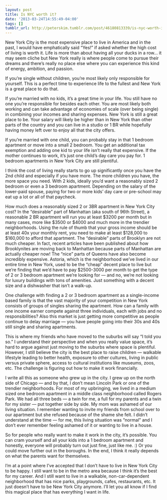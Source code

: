 ```yaml
---
layout: post
title: Is NYC worth it?
date: '2013-03-24T14:55:49-04:00'
tags: []
tumblr_url: http://peterskim.tumblr.com/post/46180813339/is-nyc-worth-it
---
```

New York City is the most expensive place to live in America and in the past, I would have emphatically said “Yes!” if asked whether the high cost of living is worth it. Life is more than about having all your ducks in a row… it may seem cliche but New York really is where people come to pursue their dreams and there’s really no place else where you can experience this kind of energy, ambition, and passion.

If you’re single without children, you’re most likely only responsible for yourself. This is a perfect time to experience life to the fullest and New York is a great place to do that. 

If you’re married with no kids, it’s a great time in your life. You still have no one you’re responsible for besides each other. You are most likely both working and can take advantage of economies of scale (over being single) in combining your incomes and sharing expenses. New York is still a great place to be. Your salary will likely be higher than in New York than other parts of the country and you can live in a studio or 1 BR while hopefully having money left over to enjoy all that the city offers. 

If you’re married with one child, you can probably stay in that 1 bedroom apartment or move into a small 2 bedroom. You get an additional tax exemption and adding one kid to your life isn’t really that expensive. If the mother continues to work, it’s just one child’s day care you pay for. 1 bedroom apartments in New York City are still plentiful.

I think the cost of living really starts to go up significantly once you have the 2nd child and especially if you have more. The more children you have, the more space you need. With 2 kids, ideally you’d want a reasonably sized 2 bedroom or even a 3 bedroom apartment. Depending on the salary of the lower-paid spouse, paying for two or more kids’ day care or pre-school may eat up a lot or all of that paycheck.

How much does a reasonably sized 2 or 3BR apartment in New York City cost? In the “desirable” part of Manhattan (aka south of 96th Street), a reasonable 2 BR apartment will run you at least $3200 per month but in many cases, more like $3500 or $4000 and much more in the trendier neighborhoods. Using the rule of thumb that your gross income should be at least 40x your monthly rent, you need to make at least $128,000 to $160,000 to afford that apartment. The “desirable” parts of Brooklyn are not much cheaper. In fact, recent articles have been published about how Brooklynites are moving back to Manhattan because parts of Manhattan are actually cheaper now! The “nice” parts of Queens have also become incredibly expensive. Astoria, which is the neighborhood we’ve lived in our entire time in New York, used to be the “cheap” decent place to live but we’re finding that we’d have to pay $2500-3000 per month to get the type of 2 or 3 bedroom apartment we’re looking for — and no, we’re not looking for luxury buildings with tons of amenities. Just something with a decent size and a dishwasher that isn’t a walk-up.

One challenge with finding a 2 or 3 bedroom apartment as a single-income based family is that the vast majority of your competition in New York consists of groups of singles sharing the apartment. How can a family with one income earner compete against three individuals, each with jobs and no responsibilities? Also this market is just getting more competitive as people continue to delay marriage — you have people going into their 30s and 40s still single and sharing apartments.

This is where my friends who have moved to the suburbs will say “I told you so.” I understand their perspective and when you really value space, it’s hard to argue against just moving to the suburbs where space is plentiful. However, I still believe the city is the best place to raise children — walkable lifestyle leading to better health, exposure to other cultures, living in public versus private sphere, access to cultural institutions like museums, zoos, etc. The challenge is figuring out how to make it work financially.

I write all this as someone who grew up in the city. I grew up on the north side of Chicago — and by that, I don’t mean Lincoln Park or one of the trendier neighborhoods. For most of my upbringing, we lived in a medium sized one bedroom apartment in a middle class neighborhood called Rogers Park. We had all three beds — a twin for me, a full for my parents and a twin for my sister — put together side by side. My mom was ashamed of our living situation. I remember wanting to invite my friends from school over to our apartment but she refused because of the shame she felt. I didn’t understand at the time — for me, this living situation was “normal” and I don’t ever remember feeling ashamed of it or wanting to live in a house.

So for people who really want to make it work in the city, it’s possible. You can cram yourself and all your kids into a 1 bedroom apartment and honestly, everyone will probably turn out just fine, just like me. :) Or you could move further out in the boroughs. In the end, I think it really depends on what the parents want for themselves.

I’m at a point where I’ve accepted that I don’t have to live in New York City to be happy. I still want to be in the metro area because I think it’s the best for my career. And I still want to live in a walkable, non-car-dependent neighborhood that has nice parks, playgrounds, cafes, restaurants, etc. It just doesn’t have to be New York City anymore. I’ll let you all know if I find this magical place that has everything I want in life.
